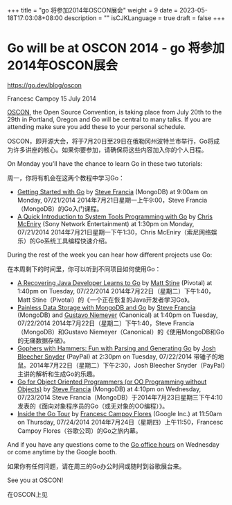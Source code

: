 +++
title = "go 将参加2014年OSCON展会"
weight = 9
date = 2023-05-18T17:03:08+08:00
description = ""
isCJKLanguage = true
draft = false
+++

# Go will be at OSCON 2014 - go 将参加2014年OSCON展会

https://go.dev/blog/oscon

Francesc Campoy
15 July 2014

[OSCON](http://www.oscon.com/), the Open Source Convention, is taking place from July 20th to the 29th in Portland, Oregon and Go will be central to many talks. If you are attending make sure you add these to your personal schedule.

OSCON，即开源大会，将于7月20日至29日在俄勒冈州波特兰市举行，Go将成为许多讲座的核心。如果你要参加，请确保将这些内容加入你的个人日程。

On Monday you’ll have the chance to learn Go in these two tutorials:

周一，你将有机会在这两个教程中学习Go：

- [Getting Started with Go](http://www.oscon.com/oscon2014/public/schedule/detail/34395) by [Steve Francia](http://twitter.com/spf13) (MongoDB) at 9:00am on Monday, 07/21/2014 2014年7月21日星期一上午9:00，Steve Francia（MongoDB）的Go入门课程。
- [A Quick Introduction to System Tools Programming with Go](http://www.oscon.com/oscon2014/public/schedule/detail/34267) by [Chris McEniry](http://twitter.com/macmceniry) (Sony Network Entertainment) at 1:30pm on Monday, 07/21/2014 2014年7月21日星期一下午1:30，Chris McEniry（索尼网络娱乐）的Go系统工具编程快速介绍。

During the rest of the week you can hear how different projects use Go:

在本周剩下的时间里，你可以听到不同项目如何使用Go：

- [A Recovering Java Developer Learns to Go](http://www.oscon.com/oscon2014/public/schedule/detail/34371) by [Matt Stine](http://twitter.com/mstine) (Pivotal) at 1:40pm on Tuesday, 07/22/2014 2014年7月22日（星期二）下午1:40，Matt Stine（Pivotal）的《一个正在恢复的Java开发者学习Go》。
- [Painless Data Storage with MongoDB and Go](http://www.oscon.com/oscon2014/public/schedule/detail/34299) by [Steve Francia](http://twitter.com/spf13) (MongoDB) and [Gustavo Niemeyer](http://twitter.com/gniemeyer) (Canonical) at 1:40pm on Tuesday, 07/22/2014 2014年7月22日（星期二）下午1:40，Steve Francia（MongoDB）和Gustavo Niemeyer（Canonical）的《使用MongoDB和Go的无痛数据存储》。
- [Gophers with Hammers: Fun with Parsing and Generating Go](http://www.oscon.com/oscon2014/public/schedule/detail/37795) by [Josh Bleecher Snyder](http://twitter.com/offbymany) (PayPal) at 2:30pm on Tuesday, 07/22/2014 带锤子的地鼠。2014年7月22日（星期二）下午2:30，Josh Bleecher Snyder（PayPal）主讲的解析和生成Go的乐趣。
- [Go for Object Oriented Programmers (or OO Programming without Objects)](http://www.oscon.com/oscon2014/public/schedule/detail/34047) by [Steve Francia](http://twitter.com/spf13) (MongoDB) at 4:10pm on Wednesday, 07/23/2014 Steve Francia（MongoDB）于2014年7月23日星期三下午4:10发表的《面向对象程序员的Go（或无对象的OO编程）》。
- [Inside the Go Tour](http://www.oscon.com/oscon2014/public/schedule/detail/34509) by [Francesc Campoy Flores](http://twitter.com/francesc) (Google Inc.) at 11:50am on Thursday, 07/24/2014 2014年7月24日（星期四）上午11:50，Francesc Campoy Flores（谷歌公司）的Go之旅内幕。

And if you have any questions come to the [Go office hours](http://www.oscon.com/oscon2014/public/schedule/detail/37075) on Wednesday or come anytime by the Google booth.

如果你有任何问题，请在周三的Go办公时间或随时到谷歌展台来。

See you at OSCON!

在OSCON上见



